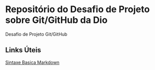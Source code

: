 # Repositório do Desafio de Projeto sobre Git/GitHub da Dio
Desafio de Projeto Git/GitHub

## Links Úteis
[Sintaxe Basica Markdown](https://www.markdownguide.org/)
